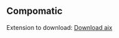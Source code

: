 ## Compomatic

Extension to download: <a href="https://sites.google.com/view/ai2extensionbextdevnew/ai2-new-extensions-free-aia-files">Download aix</a>
